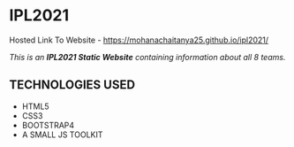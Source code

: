 # IPL2021
Hosted Link To Website - https://mohanachaitanya25.github.io/ipl2021/

*This is an **IPL2021 Static Website** containing information about all 8 teams.*

## TECHNOLOGIES USED
- HTML5
- CSS3
- BOOTSTRAP4
- A SMALL JS TOOLKIT

